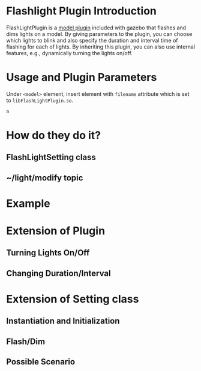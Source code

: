 # Flashlight Plugin Introduction

FlashLightPlugin is a [model plugin](/tutorials?tut=plugins_model&cat=write_plugin) included with gazebo that flashes and dims lights on a model. By giving parameters to the plugin, you can choose which lights to blink and also specify the duration and interval time of flashing for each of lights. By inheriting this plugin, you can also use internal features, e.g., dynamically turning the lights on/off.

# Usage and Plugin Parameters
Under `<model>` element, insert <plugin> element with `filename` attribute which is set to `libFlashLightPlugin.so`.

```XML
a
```

# How do they do it?
<!-- Details (Setting class and Topic) -->

<!-- diagram showing classes -->

## FlashLightSetting class

## ~/light/modify topic


# Example



# Extension of Plugin

<!-- diagram of extended plugin class -->


## Turning Lights On/Off

## Changing Duration/Interval

# Extension of Setting class

<!-- diagram of extended plugin class + setting class -->

## Instantiation and Initialization

## Flash/Dim
<!-- Flash/Dim -->

## Possible Scenario
